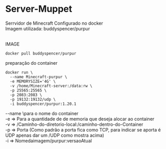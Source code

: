 # Server-Muppet<br>
Serrvidor de Minecraft Configurado no docker<br>
Imagem utilizada: buddyspencer/purpur<br><br>

IMAGE
```
docker pull buddyspencer/purpur
```

preparação do container
```
docker run \
  --name Minecraft-purpur \
  -e MEMORYSIZE='4G' \
  -v /home/Minecraft-server:/data:rw \
  -p 25565:25565 \
  -p 2083:2083 \
  -p 19132:19132/udp \
  -i buddyspencer/purpur:1.20.1
```
--name \para o nome do container<br>
-e => Para a quantidade de de memoria que deseja alocar ao container<br>
-v => /Caminho-do-diretorio-local:/caminho-dentro-do-Container<br>
-p => Porta (Como padrão a porta fica como TCP, para indicar se aporta é UDP apenas dar um /UDP como mostra acima)<br>
-i => Nomedaimagem/purpur:versaoAtual<br>




